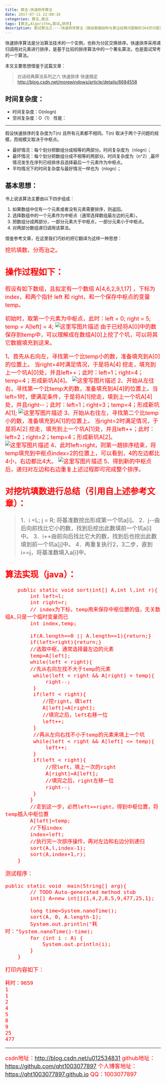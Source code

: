 ```yaml
---
title: 算法-快速排序算法
date: 2017-07-11 22:00:16 
categories: 算法,面试
tags: [算法,Algorithm,面试,排序] 
description: 面试算法之----快速排序算法（摘自数据结构与算法经典问题解析264页问题10.11 ）
---
```

快速排序算法是分治算法技术的一个实例，也称为分区交换排序。快速排序采用递归调用对元素进行排序，是基于比较的排序算法中的一个著名算法，也是面试常考的一个算法。

本文主要思想借鉴于这篇文章：
> 白话经典算法系列之六 快速排序 快速搞定
> http://blog.csdn.net/morewindows/article/details/6684558

时间复杂度：
-----------------
 - 时间复杂度：O(nlogn) 
 - 空间复杂度：O（1）
性能：
-----------------
假设快速排序的复杂度为T(n) 且所有元素都不相同。T(n) 取决于两个子问题的规模，而规模又取决于中枢点。

 - 最好情况：每个划分把数组分成相等的两部分。时间复杂度为（nlogn）；
 - 最坏情况：每个划分把数组分成不相等的两部分。时间复杂度为（n^2）,最坏情况发生在序列已经排序且选择最后一个元素作为中枢点。
 - 平均情况下的时间复杂度与最好情况一样也为（nlogn）；

基本思想：
-----------------
书上说该算法主要由以下四步组成：

 1. 如果数组中仅有一个元素或者没有元素需要排序，则返回。
 2. 选择数组中的一个元素作为中枢点（通常选择数组最左边的元素）。
 3. 把数组分成两部分，一部分元素大于中枢点，一部分元素小于中枢点。
 4. 对两部分数组递归调用该算法。

借鉴参考文章，在这里我们巧妙的把它翻译为这样一种思想：

<font color="#ff0000" size = "4px">挖坑填数、分而治之。<font>

操作过程如下：
-----------------
假设有如下数组，且拟定有一个数组 A[4,6,2,9,1,17] ，下标为index，和两个指针 left 和 right，和一个保存中枢点的变量 temp。

初始时，取第一个元素为中枢点，此时：left = 0;  right = 5;   temp = A[left] = 4;
![这里写图片描述](http://img.blog.csdn.net/20170711225641604?watermark/2/text/aHR0cDovL2Jsb2cuY3Nkbi5uZXQvdTAxMjUzNDgzMQ==/font/5a6L5L2T/fontsize/400/fill/I0JBQkFCMA==/dissolve/70/gravity/SouthEast)
由于已经将A[0]中的数保存到temp中，可以理解成在数组A[0]上挖了个坑，可以将其它数据填充到这来。

1、首先从右向左，寻找第一个比temp小的数，准备填充到A[0]的位置上。
当right=4时满足情况，于是将A[4] 挖走，填充到上一个坑A[0]处，并且left++；此时：left=1；right=4；temp=4；形成新坑A[4]。
![这里写图片描述](http://img.blog.csdn.net/20170711230401427?watermark/2/text/aHR0cDovL2Jsb2cuY3Nkbi5uZXQvdTAxMjUzNDgzMQ==/font/5a6L5L2T/fontsize/400/fill/I0JBQkFCMA==/dissolve/70/gravity/SouthEast)
2、开始从左往右，寻找第一个比temp大的数，准备填充到A[4]的位置上。当left=1时，便满足条件，于是将A[1]挖走，填到上一个坑A[4]处，并且right--；此时：left=1；right=3；temp=4；形成新坑A[1];
![这里写图片描述](http://img.blog.csdn.net/20170711230835930?watermark/2/text/aHR0cDovL2Jsb2cuY3Nkbi5uZXQvdTAxMjUzNDgzMQ==/font/5a6L5L2T/fontsize/400/fill/I0JBQkFCMA==/dissolve/70/gravity/SouthEast)
3、开始从右往左，寻找第二个比temp小的数，准备填充到A[1]的位置上。
当right=2时满足情况，于是将A[2] 挖走，填充到上一个坑A[1]处，并且left++；此时：left=2；right=2；temp=4；形成新坑A[2]。
![这里写图片描述](http://img.blog.csdn.net/20170711231042553?watermark/2/text/aHR0cDovL2Jsb2cuY3Nkbi5uZXQvdTAxMjUzNDgzMQ==/font/5a6L5L2T/fontsize/400/fill/I0JBQkFCMA==/dissolve/70/gravity/SouthEast)
4、此时left=right，则第一趟排序结束，将temp填充到中枢点index=2的位置上，可以看到，4的左边都比4小，右边都比4大。
![这里写图片描述](http://img.blog.csdn.net/20170711231337105?watermark/2/text/aHR0cDovL2Jsb2cuY3Nkbi5uZXQvdTAxMjUzNDgzMQ==/font/5a6L5L2T/fontsize/400/fill/I0JBQkFCMA==/dissolve/70/gravity/SouthEast)
5、得到新的中枢点后，递归对左边和右边重复上述过程即可完成整个排序。

对挖坑填数进行总结（引用自上述参考文章）：
-----------------

> 1．i =L; j = R; 将基准数挖出形成第一个坑a[i]。
> 2．j--由后向前找比它小的数，找到后挖出此数填前一个坑a[i]中。
> 3．i++由前向后找比它大的数，找到后也挖出此数填到前一个坑a[j]中。
> 4．再重复执行2，3二步，直到i==j，将基准数填入a[i]中。

算法实现（java）：
-----------------
```
	public static void sort(int[] A,int l,int r){
		int left=l;
		int right=r;
		// index为下标，temp用来保存中枢位置的值，无关数组A,只是一个临时变量而已
		int index,temp;
		
		if(A.length==0 || A.length==1){return;}
		if(left>right){return;}
		//选取中枢，通常选择最左边的元素
		temp=A[left];	
		while(left < right){
		//先从右向左找不大于temp的元素
		 while(left < right && A[right] > temp){  
			 right--;
		 }	
		 if(left < right){
			//挖right，填left
			A[left]=A[right];  
			//填完之后，left右移一位        
			left++;                   
		 }
		 //再从左向右找不小于temp的元素来填上一个坑
		 while(left < right && A[left] <= temp){  
			 left++;
		 }
		 if(left < right){
			 //挖left，填上一次的right
			 A[right]=A[left];   
			 //填完之后，right左移一位        
			 right--;					
		 }
		}
		//走到这一步，必然left==right，得到中枢位置，将temp插入中枢位置
		A[left]=temp; 	
		//下标index						
		index=left;					
		//执行完一次排序操作，再对左边和右边分别递归
		sort(A,l,index-1);
		sort(A,index+1,r);
	}
```

测试程序：

```
public static void  main(String[] arg){
		// TODO Auto-generated method stub
		int[] A=new int[]{1,4,2,8,5,9,477,25,1};
		
		long time=System.nanoTime();
		sort(A, 0, A.length-1);
		System.out.println("耗时："System.nanoTime()-time);
		for (int i : A) {
			System.out.println(i);	
		}
	}
```
打印内容如下：

```
耗时：9659
1
1
2
4
5
8
9
25
477

```

----------

csdn地址：http://blog.csdn.net/u012534831
github地址：https://github.com/qht1003077897
个人博客地址：https://qht1003077897.github.io
QQ：1003077897


